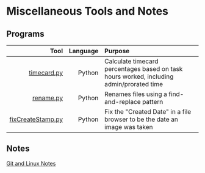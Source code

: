 # Miscellaneous Tools and Notes

## Programs

Tool | Language | Purpose
|-:|-:|:-|
[timecard.py](src/timecard.py) | Python | Calculate timecard percentages based on task hours worked, including admin/prorated time
[rename.py](src/rename.py) | Python | Renames files using a find-and-replace pattern
[fixCreateStamp.py](src/fixCreateStamp.py) | Python | Fix the "Created Date" in a file browser to be the date an image was taken

## Notes

[Git and Linux Notes](notes.md)
